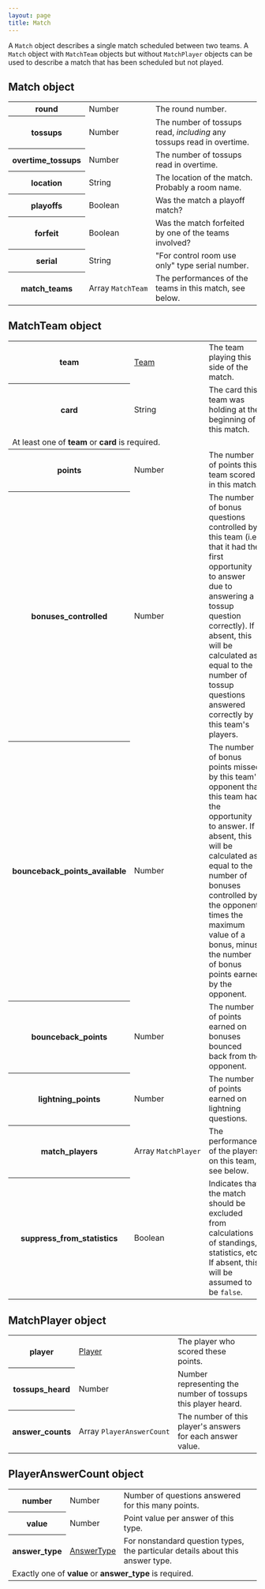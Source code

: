 ```yaml
---
layout: page
title: Match
---
```

A `Match` object describes a single match scheduled between two teams. A `Match` object with `MatchTeam` objects but without `MatchPlayer` objects can be used to describe a match that has been scheduled but not played.

## Match object

<table class="fields"><tbody>
  <tr class="required">
    <th>round</th>
    <td class="type">Number</td>
    <td>The round number.</td>
  </tr>
  <tr class="required">
    <th>tossups</th>
    <td class="type">Number</td>
    <td>The number of tossups read, <em>including</em> any tossups read in overtime.</td>
  </tr>
  <tr class="optional">
    <th>overtime_tossups</th>
    <td class="type">Number</td>
    <td>The number of tossups read in overtime.</td>
  </tr>
  <tr class="optional">
    <th>location</th>
    <td class="type">String</td>
    <td>The location of the match. Probably a room name.</td>
  </tr>
  <tr class="optional">
    <th>playoffs</th>
    <td class="type">Boolean</td>
    <td>Was the match a playoff match?</td>
  </tr>
  <tr class="optional">
    <th>forfeit</th>
    <td class="type">Boolean</td>
    <td>Was the match forfeited by one of the teams involved?</td>
  </tr>
  <tr class="optional">
    <th>serial</th>
    <td class="type">String</td>
    <td>"For control room use only" type serial number.</td>
  </tr>
  <tr class="required">
    <th>match_teams</th>
    <td class="type"><nobr>Array <code>MatchTeam</code></nobr></td>
    <td>The performances of the teams in this match, see below.</td>
  </tr>
</tbody></table>

## MatchTeam object

<table class="fields"><tbody>
  <tr class="optional">
    <th>team</th>
    <td class="type"><a href="{{ site.baseurl }}/team">Team</a></td>
    <td>The team playing this side of the match.</td>
  </tr>
  <tr class="optional">
    <th>card</th>
    <td class="type">String</td>
    <td>The card this team was holding at the beginning of this match.</td>
  </tr>
  <tr class="required annotation">
    <td colspan="3">At least one of <b>team</b> or <b>card</b> is required.</td>
  </tr>
  <tr class="optional">
    <th>points</th>
    <td class="type">Number</td>
    <td>The number of points this team scored in this match.</td>
  </tr>
  <tr class="optional">
    <th>bonuses_controlled</th>
    <td class="type">Number</td>
    <td>The number of bonus questions controlled by this team (i.e., that it had the first opportunity to answer due to answering a tossup question correctly). If absent, this will be calculated as equal to the number of tossup questions answered correctly by this team's players.</td>
  </tr>
  <tr class="optional">
    <th>bounceback_points_available</th>
    <td class="type">Number</td>
    <td>The number of bonus points missed by this team's opponent that this team had the opportunity to answer. If absent, this will be calculated as equal to the number of bonuses controlled by the opponent times the maximum value of a bonus, minus the number of bonus points earned by the opponent.</td>
  </tr>
  <tr class="optional">
    <th>bounceback_points</th>
    <td class="type">Number</td>
    <td>The number of points earned on bonuses bounced back from the opponent.</td>
  </tr>
  <tr class="optional">
    <th>lightning_points</th>
    <td class="type">Number</td>
    <td>The number of points earned on lightning questions.</td>
  </tr>
  <tr class="optional">
    <th>match_players</th>
    <td class="type"><nobr>Array <code>MatchPlayer</code></nobr></td>
    <td>The performances of the players on this team, see below.</td>
  </tr>
  <tr class="optional">
    <th>suppress_from_statistics</th>
    <td class="type">Boolean</td>
    <td>Indicates that the match should be excluded from calculations of standings, statistics, etc. If absent, this will be assumed to be <code>false</code>.</td>
  </tr>
</tbody></table>

## MatchPlayer object

<table class="fields"><tbody>
  <tr class="required">
    <th>player</th>
    <td class="type"><a href="{{ site.baseurl }}/player">Player</a></td>
    <td>The player who scored these points.</td>
  </tr>
  <tr class="required">
    <th>tossups_heard</th>
    <td class="type">Number</td>
    <td>Number representing the number of tossups this player heard.</td>
  </tr>
  <tr class="required">
    <th>answer_counts</th>
    <td class="type"><nobr>Array <code>PlayerAnswerCount</code></nobr></td>
    <td>The number of this player's answers for each answer value.</td>
  </tr>
</tbody></table>

## PlayerAnswerCount object

<table class="fields"><tbody>
  <tr class="required">
    <th>number</th>
    <td class="type">Number</td>
    <td>Number of questions answered for this many points.</td>
  </tr>
  <tr class="optional">
    <th>value</th>
    <td class="type">Number</td>
    <td>Point value per answer of this type.</td>
  </tr>
  <tr class="optional">
    <th>answer_type</th>
    <td class="type"><a href="{{ site.baseurl }}/answer_type">AnswerType</a></td>
    <td>For nonstandard question types, the particular details about this answer type.</td>
  </tr>
  <tr class="required annotation">
    <td colspan="3">Exactly one of <b>value</b> or <b>answer_type</b> is required.</td>
  </tr>
</tbody></table>
